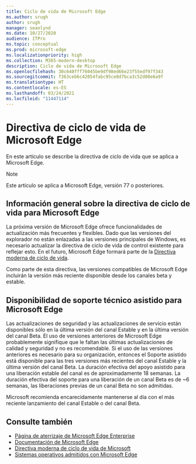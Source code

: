 ```yaml
---
title: Ciclo de vida de Microsoft Edge
ms.author: srugh
author: srugh
manager: seanlynd
ms.date: 10/27/2020
audience: ITPro
ms.topic: conceptual
ms.prod: microsoft-edge
ms.localizationpriority: high
ms.collection: M365-modern-desktop
description: Ciclo de vida de Microsoft Edge
ms.openlocfilehash: 30c640fff76045be9df98ed66e23f55edf97f343
ms.sourcegitcommit: f363ceb6c42054fabc95ce8d7bca3c52d80e6a9f
ms.translationtype: HT
ms.contentlocale: es-ES
ms.lasthandoff: 03/24/2021
ms.locfileid: "11447114"
---
```

# <a name="microsoft-edge-lifecycle-policy"></a>Directiva de ciclo de vida de Microsoft Edge

En este artículo se describe la directiva de ciclo de vida que se aplica a Microsoft Edge.

> [!NOTE]
> Este artículo se aplica a Microsoft Edge, versión 77 o posteriores.

## <a name="overview-of-the-lifecycle-policy-for-microsoft-edge"></a>Información general sobre la directiva de ciclo de vida para Microsoft Edge

La próxima versión de Microsoft Edge ofrece funcionalidades de actualización más frecuentes y flexibles. Dado que las versiones del explorador no están enlazadas a las versiones principales de Windows, es necesario actualizar la directiva de ciclo de vida de control existente para reflejar esto. En el futuro, Microsoft Edge formará parte de la [Directiva moderna de ciclo de vida](https://support.microsoft.com/help/30881/modern-lifecycle-policy).

Como parte de esta directiva, las versiones compatibles de Microsoft Edge incluirán la versión más reciente disponible desde los canales beta y estable.

## <a name="assisted-support-availability-for-microsoft-edge"></a>Disponibilidad de soporte técnico asistido para Microsoft Edge
Las actualizaciones de seguridad y las actualizaciones de servicio están disponibles sólo en la última versión del canal Estable y en la última versión del canal Beta. El uso de versiones anteriores de Microsoft Edge probablemente signifique que le faltan las últimas actualizaciones de calidad y seguridad y no es recomendable. Si el uso de las versiones anteriores es necesario para su organización, entonces el Soporte asistido está disponible para las tres versiones más recientes del canal Estable y la última versión del canal Beta.  La duración efectiva del apoyo asistido para una liberación estable del canal es de aproximadamente 18 semanas. La duración efectiva del soporte para una liberación de un canal Beta es de ~6 semanas, las liberaciones previas de un canal Beta no son admitidas.

Microsoft recomienda encarecidamente mantenerse al día con el más reciente lanzamiento del canal Estable o del canal Beta.



## <a name="see-also"></a>Consulte también

- [Página de aterrizaje de Microsoft Edge Enterprise](https://aka.ms/EdgeEnterprise)
- [Documentación de Microsoft Edge](./index.yml)
- [Directiva moderna de ciclo de vida de Microsoft](https://support.microsoft.com/help/30881/modern-lifecycle-policy)
- [Sistemas operativos admitidos con Microsoft Edge](./microsoft-edge-supported-operating-systems.md)